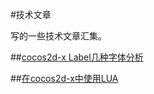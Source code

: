 #技术文章

写的一些技术文章汇集。

##[cocos2d-x Label几种字体分析](https://github.com/sunjianhua/Article/blob/master/Label.md)

##[在cocos2d-x中使用LUA](https://github.com/sunjianhua/Article/blob/master/lua.md)